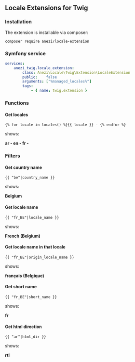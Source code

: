 ## Locale Extensions for Twig

### Installation

The extension is installable via composer:

`composer require anezi/locale-extension`

### Symfony service

```yaml
services:
    anezi_twig.locale_extension:
        class: Anezi\Locale\Twig\Extension\LocaleExtension
        public:    false
        arguments: ["%managed_locales%"]
        tags:
            - { name: twig.extension }

```

### Functions

#### Get locales

`{% for locale in locales() %}{{ locale }} - {% endfor %}`

shows:

**ar - en - fr -** 

### Filters

#### Get country name

`{{ "be"|country_name }}`

shows:

**Belgium**

#### Get locale name

`{{ "fr_BE"|locale_name }}`

shows:

**French (Belgium)**

#### Get locale name in that locale

`{{ "fr_BE"|origin_locale_name }}`

shows:

**français (Belgique)**

#### Get short name

`{{ "fr_BE"|short_name }}`

shows:

**fr**

#### Get html direction

`{{ "ar"|html_dir }}`

shows:

**rtl**
